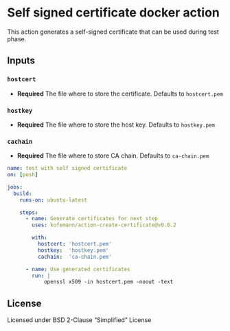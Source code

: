 # Self signed certificate docker action

This action generates a self-signed certificate that can be used
during test phase.

## Inputs

### `hostcert`

- **Required** The file where to store the certificate. Defaults to `hostcert.pem`

### `hostkey`

- **Required** The file where to store the host key. Defaults to `hostkey.pem`

### `cachain`

- **Required** The file where to store CA chain. Defaults to `ca-chain.pem`

```yaml
name: test with self signed certificate
on: [push]

jobs:
  build:
    runs-on: ubuntu-latest

    steps:
      - name: Generate certificates for next step
        uses: kofemann/action-create-certificate@v0.0.2

        with:
          hostcert: 'hostcert.pem'
          hostkey:  'hostkey.pem'
          cachain:  'ca-chain.pem'

      - name: Use generated certificates
        run: |
            openssl x509 -in hostcert.pem -noout -text
```

## License

Licensed under BSD 2-Clause “Simplified” License

